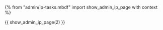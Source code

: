 {% from "admin/ip-tasks.mbdf" import show_admin_ip_page with context %}

{{ show_admin_ip_page(2) }}

